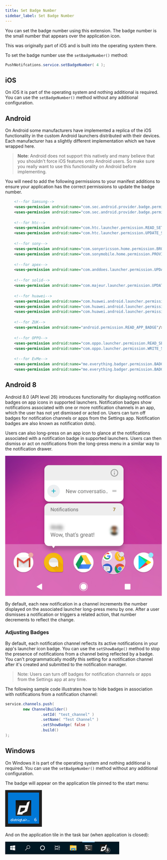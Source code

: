 ```yaml
---
title: Set Badge Number
sidebar_label: Set Badge Number
---
```



You can set the badge number using this extension. The badge number is the small number 
that appears over the application icon.

This was originally part of iOS and is built into the operating system there.


To set the badge number use the `setBadgeNumber()` method:

```actionscript
PushNotifcations.service.setBadgeNumber( 4 );
```


## iOS 

On iOS it is part of the operating system and nothing additional is required. You can use the `setBadgeNumber()` method without any additional configuration.


## Android 

On Android some manufacturers have implemented a replica of the iOS functionality
in the custom Android launchers distributed with their devices. 
Each manufacturer has a slightly different implementation which we have wrapped here.

>
> **Note**: Android does not support this natively and many believe that you shouldn't force iOS
> features onto Android users. So make sure you really want to use this functionality on Android 
> before implementing.
>

You will need to add the following permissions to your manifest additions to ensure
your application has the correct permissions to update the badge number.


```xml
	<!--for Samsung-->
	<uses-permission android:name="com.sec.android.provider.badge.permission.READ"/>
	<uses-permission android:name="com.sec.android.provider.badge.permission.WRITE"/>

	<!--for htc-->
	<uses-permission android:name="com.htc.launcher.permission.READ_SETTINGS"/>
	<uses-permission android:name="com.htc.launcher.permission.UPDATE_SHORTCUT"/>

	<!--for sony-->
	<uses-permission android:name="com.sonyericsson.home.permission.BROADCAST_BADGE"/>
	<uses-permission android:name="com.sonymobile.home.permission.PROVIDER_INSERT_BADGE"/>

	<!--for apex-->
	<uses-permission android:name="com.anddoes.launcher.permission.UPDATE_COUNT"/>

	<!--for solid-->
	<uses-permission android:name="com.majeur.launcher.permission.UPDATE_BADGE"/>

	<!--for huawei-->
	<uses-permission android:name="com.huawei.android.launcher.permission.CHANGE_BADGE"/>
	<uses-permission android:name="com.huawei.android.launcher.permission.READ_SETTINGS"/>
	<uses-permission android:name="com.huawei.android.launcher.permission.WRITE_SETTINGS"/>

	<!--for ZUK-->
	<uses-permission android:name="android.permission.READ_APP_BADGE"/>

	<!--for OPPO-->
	<uses-permission android:name="com.oppo.launcher.permission.READ_SETTINGS"/>
	<uses-permission android:name="com.oppo.launcher.permission.WRITE_SETTINGS"/>

	<!--for EvMe-->
	<uses-permission android:name="me.everything.badger.permission.BADGE_COUNT_READ"/>
	<uses-permission android:name="me.everything.badger.permission.BADGE_COUNT_WRITE"/>
```



## Android 8

Android 8.0 (API level 26) introduces functionality for displaying notification badges on app icons in supported launchers. Notification badges show notifications associated with one or more notification channels in an app, which the user has not yet dismissed or acted on. Users can turn off badges for notification channels or apps from the Settings app. Notification badges are also known as notification dots).

Users can also long-press on an app icon to glance at the notifications associated with a notification badge in supported launchers. Users can then dismiss or act on notifications from the long-press menu in a similar way to the notification drawer.

![](images/android-notification-badges.png)

By default, each new notification in a channel increments the number displayed on the associated launcher long-press menu by one. After a user dismisses a notification or triggers a related action, that number decrements to reflect the change.


### Adjusting Badges

By default, each notification channel reflects its active notifications in your app's launcher icon badge. You can use the `setShowBadge()` method to stop the presence of notifications from a channel being reflected by a badge. You can't programmatically modify this setting for a notification channel after it's created and submitted to the notification manager.

> Note: Users can turn off badges for notification channels or apps from the Settings app at any time.


The following sample code illustrates how to hide badges in association with notifications from a notification channel:

```actionscript
service.channels.push(
		new ChannelBuilder()
				.setId( "test_channel" )
				.setName( "Test Channel" )
				.setShowBadge( false )
				.build()
);
```




## Windows 

On Windows it is part of the operating system and nothing additional is required. You can use the `setBadgeNumber()` method without any additional configuration.

The badge will appear on the application tile pinned to the start menu:

![](images/windows-badge-startmenu.png)

And on the application tile in the task bar (when application is closed):

![](images/windows-badge-taskbar.png)


